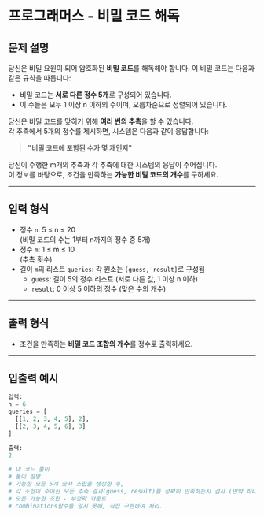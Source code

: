 
# 프로그래머스 - 비밀 코드 해독

## 문제 설명

당신은 비밀 요원이 되어 암호화된 **비밀 코드**를 해독해야 합니다. 이 비밀 코드는 다음과 같은 규칙을 따릅니다:

- 비밀 코드는 **서로 다른 정수 5개**로 구성되어 있습니다.
- 이 수들은 모두 1 이상 n 이하의 수이며, 오름차순으로 정렬되어 있습니다.

당신은 비밀 코드를 맞히기 위해 **여러 번의 추측**을 할 수 있습니다.  
각 추측에서 5개의 정수를 제시하면, 시스템은 다음과 같이 응답합니다:

> **"비밀 코드에 포함된 수가 몇 개인지"**

당신이 수행한 m개의 추측과 각 추측에 대한 시스템의 응답이 주어집니다.  
이 정보를 바탕으로, 조건을 만족하는 **가능한 비밀 코드의 개수**를 구하세요.

---

## 입력 형식

- 정수 `n`: 5 ≤ n ≤ 20  
  (비밀 코드의 수는 1부터 n까지의 정수 중 5개)
- 정수 `m`: 1 ≤ m ≤ 10  
  (추측 횟수)
- 길이 `m`의 리스트 `queries`: 각 원소는 `[guess, result]`로 구성됨
  - `guess`: 길이 5의 정수 리스트 (서로 다른 값, 1 이상 n 이하)
  - `result`: 0 이상 5 이하의 정수 (맞은 수의 개수)

---

## 출력 형식

- 조건을 만족하는 **비밀 코드 조합의 개수**를 정수로 출력하세요.

---

## 입출력 예시

```python
입력:
n = 6
queries = [
  [[1, 2, 3, 4, 5], 2],
  [[2, 3, 4, 5, 6], 3]
]

출력:
2

# 내 코드 풀이
# 풀이 설명:
# 가능한 모든 5개 숫자 조합을 생성한 후,
# 각 조합이 주어진 모든 추측 결과(guess, result)를 정확히 만족하는지 검사.(만약 하나라도 실패하면 그 배열은 아닌 것으로 판단, 부정확 카운트 1증가)
# 모든 가능한 조합 - 부정확 카운트
# combinations함수를 알지 못해, 직접 구현하여 처리.

